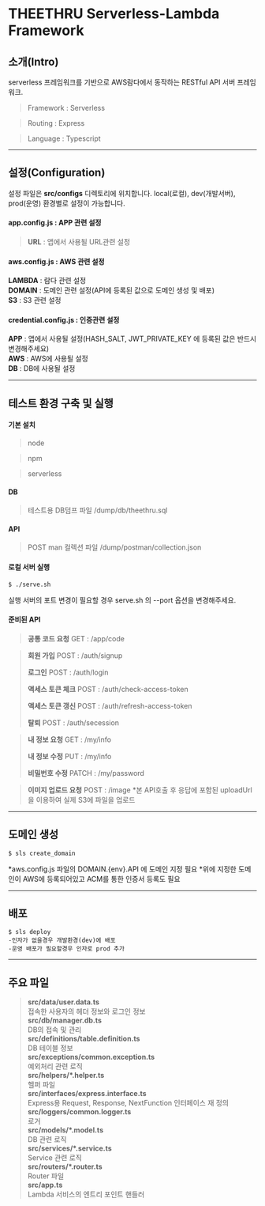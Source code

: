 THEETHRU Serverless-Lambda Framework
===

## 소개(Intro)
serverless 프레임워크를 기반으로 AWS람다에서 동작하는 RESTful API 서버 프레임워크.
> Framework : Serverless

> Routing : Express

> Language : Typescript

---

## 설정(Configuration)
설정 파일은 **src/configs** 디렉토리에 위치합니다.
local(로컬), dev(개발서버), prod(운영) 환경별로 설정이 가능합니다.

#### **app.config.js** : APP 관련 설정   
> **URL** : 앱에서 사용될 URL관련 설정   


#### **aws.config.js** : AWS 관련 설정   
**LAMBDA** : 람다 관련 설정   
**DOMAIN** : 도메인 관련 설정(API에 등록된 값으로 도메인 생성 및 배포)   
**S3** : S3 관련 설정   


#### **credential.config.js** : 인증관련 설정   
**APP** : 앱에서 사용될 설정(HASH_SALT, JWT_PRIVATE_KEY 에 등록된 값은 반드시 변경해주세요)   
**AWS** : AWS에 사용될 설정   
**DB** : DB에 사용될 설정   

---

## 테스트 환경 구축 및 실행

#### 기본 설치
> node

> npm 

> serverless



#### DB
> 테스트용 DB덤프 파일
> /dump/db/theethru.sql

#### API
> POST man 컬렉션 파일
> /dump/postman/collection.json

#### 로컬 서버 실행
    $ ./serve.sh

실행 서버의 포트 변경이 필요할 경우 serve.sh 의 --port 옵션을 변경해주세요.

#### 준비된 API

> **공통 코드 요청**
> GET : /app/code 

> **회원 가입**
> POST : /auth/signup
> 
> **로그인**
> POST : /auth/login
> 
> **액세스 토큰 체크**
> POST : /auth/check-access-token
> 
> **액세스 토큰 갱신**
> POST : /auth/refresh-access-token
> 
> **탈퇴**
> POST : /auth/secession

> **내 정보 요청**
> GET : /my/info
> 
> **내 정보 수정**
> PUT : /my/info
> 
> **비밀번호 수정**
> PATCH : /my/password

> **이미지 업로드 요청**
> POST : /image
> *본 API호출 후 응답에 포함된 uploadUrl을 이용하여 실제 S3에 파일을 업로드

---

## 도메인 생성
    $ sls create_domain

*aws.config.js 파일의 DOMAIN.{env}.API 에 도메인 지정 필요
*위에 지정한 도메인이 AWS에 등록되어있고 ACM를 통한 인증서 등록도 필요

---

## 배포
    $ sls deploy
    -인자가 없을경우 개발환경(dev)에 배포
    -운영 배포가 필요할경우 인자로 prod 추가

--- 

## 주요 파일
> **src/data/user.data.ts**   
> 접속한 사용자의 헤더 정보와 로그인 정보   
> **src/db/manager.db.ts**   
> DB의 접속 및 관리   
> **src/definitions/table.definition.ts**   
> DB 테이블 정보   
> **src/exceptions/common.exception.ts**   
> 예외처리 관련 로직   
> **src/helpers/*.helper.ts**   
> 헬퍼 파일   
> **src/interfaces/express.interface.ts**   
> Express용 Request, Response, NextFunction 인터페이스 재 정의   
> **src/loggers/common.logger.ts**   
> 로거   
> **src/models/*.model.ts**   
> DB 관련 로직   
> **src/services/*.service.ts**   
> Service 관련 로직   
> **src/routers/*.router.ts**   
> Router 파일   
> **src/app.ts**   
> Lambda 서비스의 엔트리 포인트 핸들러   
